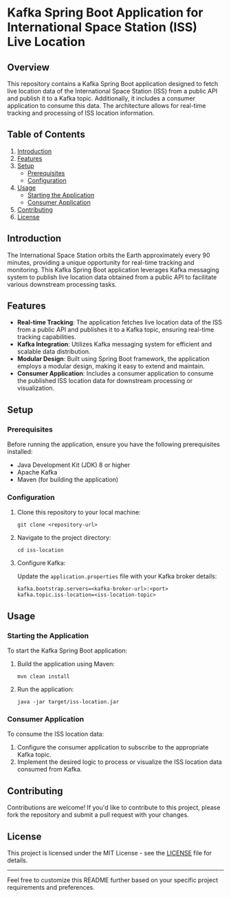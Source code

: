 # Kafka Spring Boot Application for International Space Station (ISS) Live Location

## Overview

This repository contains a Kafka Spring Boot application designed to fetch live location data of the International Space Station (ISS) from a public API and publish it to a Kafka topic. Additionally, it includes a consumer application to consume this data. The architecture allows for real-time tracking and processing of ISS location information.

## Table of Contents

1. [Introduction](#introduction)
2. [Features](#features)
3. [Setup](#setup)
    - [Prerequisites](#prerequisites)
    - [Configuration](#configuration)
4. [Usage](#usage)
    - [Starting the Application](#starting-the-application)
    - [Consumer Application](#consumer-application)
5. [Contributing](#contributing)
6. [License](#license)

## Introduction

The International Space Station orbits the Earth approximately every 90 minutes, providing a unique opportunity for real-time tracking and monitoring. This Kafka Spring Boot application leverages Kafka messaging system to publish live location data obtained from a public API to facilitate various downstream processing tasks.

## Features

- **Real-time Tracking**: The application fetches live location data of the ISS from a public API and publishes it to a Kafka topic, ensuring real-time tracking capabilities.
- **Kafka Integration**: Utilizes Kafka messaging system for efficient and scalable data distribution.
- **Modular Design**: Built using Spring Boot framework, the application employs a modular design, making it easy to extend and maintain.
- **Consumer Application**: Includes a consumer application to consume the published ISS location data for downstream processing or visualization.

## Setup

### Prerequisites

Before running the application, ensure you have the following prerequisites installed:

- Java Development Kit (JDK) 8 or higher
- Apache Kafka
- Maven (for building the application)

### Configuration

1. Clone this repository to your local machine:

   ```
   git clone <repository-url>
   ```

2. Navigate to the project directory:

   ```
   cd iss-location
   ```

3. Configure Kafka:

   Update the `application.properties` file with your Kafka broker details:

   ```
   kafka.bootstrap.servers=<kafka-broker-url>:<port>
   kafka.topic.iss-location=<iss-location-topic>
   ```

## Usage

### Starting the Application

To start the Kafka Spring Boot application:

1. Build the application using Maven:

   ```
   mvn clean install
   ```

2. Run the application:

   ```
   java -jar target/iss-location.jar
   ```

### Consumer Application

To consume the ISS location data:

1. Configure the consumer application to subscribe to the appropriate Kafka topic.
2. Implement the desired logic to process or visualize the ISS location data consumed from Kafka.

## Contributing

Contributions are welcome! If you'd like to contribute to this project, please fork the repository and submit a pull request with your changes.

## License

This project is licensed under the MIT License - see the [LICENSE](LICENSE) file for details.

---

Feel free to customize this README further based on your specific project requirements and preferences.
